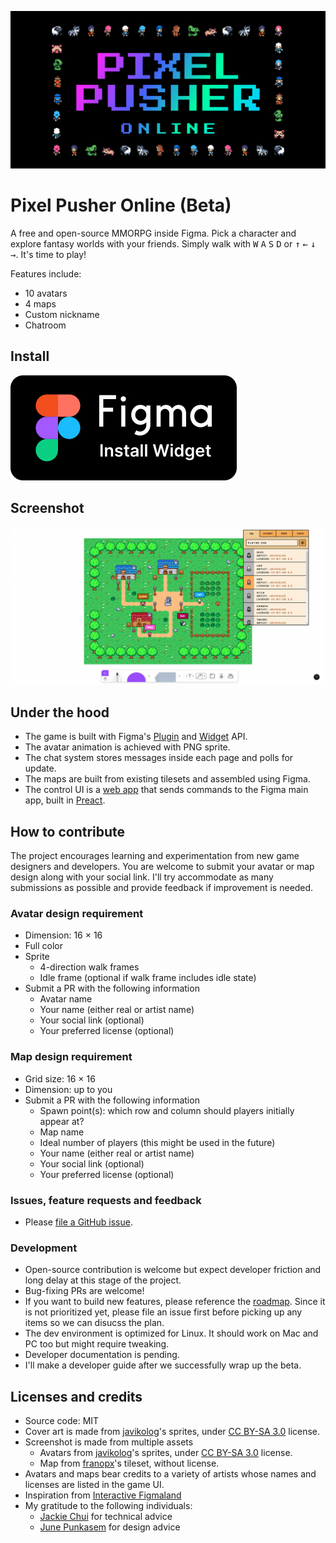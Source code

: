 ![Pixel Pusher Logo](/design/cover.png)

# Pixel Pusher Online (Beta)

A free and open-source MMORPG inside Figma. Pick a character and explore fantasy worlds with your friends. Simply walk with <kbd>W</kbd> <kbd>A</kbd> <kbd>S</kbd> <kbd>D</kbd> or <kbd >↑</kbd> <kbd >←</kbd> <kbd >↓</kbd> <kbd >→</kbd>. It's time to play!

Features include:

- 10 avatars
- 4 maps
- Custom nickname
- Chatroom

## Install

[![Install widget from Figma](/design/install-badge.svg)](<https://www.figma.com/community/widget/1142531655223087736/Pixel-Pusher-Online-(Beta)>)

## Screenshot

![Gameplay screenshot](/design/screenshot.png)

## Under the hood

- The game is built with Figma's [Plugin](https://www.figma.com/plugin-docs/) and [Widget](https://www.figma.com/widget-docs/) API.
- The avatar animation is achieved with PNG sprite.
- The chat system stores messages inside each page and polls for update.
- The maps are built from existing tilesets and assembled using Figma.
- The control UI is a [web app](https://chuanqisun.github.io/pixel-pusher-online/) that sends commands to the Figma main app, built in [Preact](https://preactjs.com/).

## How to contribute

The project encourages learning and experimentation from new game designers and developers. You are welcome to submit your avatar or map design along with your social link. I'll try accommodate as many submissions as possible and provide feedback if improvement is needed.

### Avatar design requirement

- Dimension: 16 × 16
- Full color
- Sprite
  - 4-direction walk frames
  - Idle frame (optional if walk frame includes idle state)
- Submit a PR with the following information
  - Avatar name
  - Your name (either real or artist name)
  - Your social link (optional)
  - Your preferred license (optional)

### Map design requirement

- Grid size: 16 × 16
- Dimension: up to you
- Submit a PR with the following information
  - Spawn point(s): which row and column should players initially appear at?
  - Map name
  - Ideal number of players (this might be used in the future)
  - Your name (either real or artist name)
  - Your social link (optional)
  - Your preferred license (optional)


### Issues, feature requests and feedback

- Please [file a GitHub issue](https://github.com/chuanqisun/pixel-pusher-online/issues/new).

### Development

- Open-source contribution is welcome but expect developer friction and long delay at this stage of the project.
- Bug-fixing PRs are welcome!
- If you want to build new features, please reference the [roadmap](https://github.com/chuanqisun/pixel-pusher-online/blob/master/ROADMAP.md). Since it is not prioritized yet, please file an issue first before picking up any items so we can disucss the plan.
- The dev environment is optimized for Linux. It should work on Mac and PC too but might require tweaking.
- Developer documentation is pending.
- I'll make a developer guide after we successfully wrap up the beta.

## Licenses and credits

- Source code: MIT
- Cover art is made from [javikolog](https://route1rodent.itch.io/)'s sprites, under [CC BY-SA 3.0](https://creativecommons.org/licenses/by-sa/3.0/) license.
- Screenshot is made from multiple assets
  - Avatars from [javikolog](https://route1rodent.itch.io/)'s sprites, under [CC BY-SA 3.0](https://creativecommons.org/licenses/by-sa/3.0/) license.
  - Map from [franopx](https://franopx.itch.io/)'s tileset, without license.
- Avatars and maps bear credits to a variety of artists whose names and licenses are listed in the game UI.
- Inspiration from [Interactive Figmaland](https://www.figma.com/community/file/1118658708951135857)
- My gratitude to the following individuals:
  - [Jackie Chui](https://www.linkedin.com/in/jackiechui/) for technical advice
  - [June Punkasem](https://junethanaon.com/) for design advice
